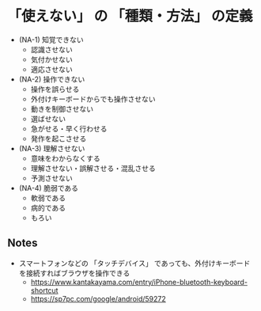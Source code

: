 # 「使えない」 の 「種類・方法」 の定義

* (NA-1) 知覚できない
  * 認識させない
  * 気付かせない
  * 適応させない
* (NA-2) 操作できない
  * 操作を誤らせる
  * 外付けキーボードからでも操作させない
  * 動きを制御させない
  * 選ばせない
  * 急がせる・早く行わせる
  * 発作を起こさせる
* (NA-3) 理解させない
  * 意味をわからなくする
  * 理解させない・誤解させる・混乱させる
  * 予測させない
* (NA-4) 脆弱である
  * 軟弱である
  * 病的である
  * もろい


## Notes

* スマートフォンなどの 「タッチデバイス」 であっても、外付けキーボードを接続すればブラウザを操作できる
  * https://www.kantakayama.com/entry/iPhone-bluetooth-keyboard-shortcut
  * https://sp7pc.com/google/android/59272
